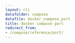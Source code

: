 ```yaml
---
layout: cli
datafolder: compose
datafile: docker_compose_port
title: docker compose port
redirect_from:
- /compose/reference/port/
---
```

